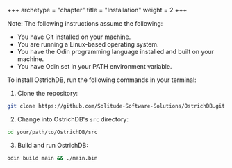 +++
archetype = "chapter"
title = "Installation"
weight = 2
+++

Note: The following instructions assume the following:
- You have Git installed on your machine.
- You are running a Linux-based operating system.
- You have the Odin programming language installed and built on your machine.
- You have Odin set in your PATH environment variable.

To install OstrichDB, run the following commands in your terminal:

1. Clone the repository:
```bash
git clone https://github.com/Solitude-Software-Solutions/OstrichDB.git
```

2. Change into OstrichDB's `src` directory:
```bash
cd your/path/to/OstrichDB/src
```

3. Build and run OstrichDB:
```bash
odin build main && ./main.bin
```

